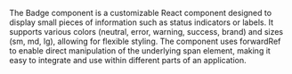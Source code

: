The Badge component is a customizable React component designed to display small pieces of information such as status indicators or labels. It supports various colors (neutral, error, warning, success, brand) and sizes (sm, md, lg), allowing for flexible styling. The component uses forwardRef to enable direct manipulation of the underlying span element, making it easy to integrate and use within different parts of an application.
